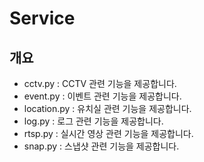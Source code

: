 # Service

## 개요

-   cctv.py : CCTV 관련 기능을 제공합니다.
-   event.py : 이벤트 관련 기능을 제공합니다.
-   location.py : 유치실 관련 기능을 제공합니다.
-   log.py : 로그 관련 기능을 제공합니다.
-   rtsp.py : 실시간 영상 관련 기능을 제공합니다.
-   snap.py : 스냅샷 관련 기능을 제공합니다.
